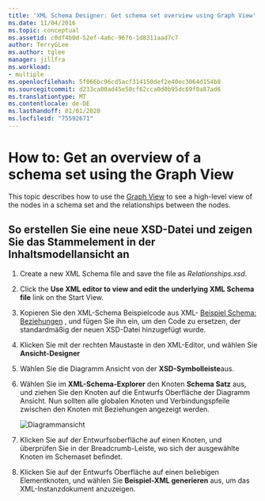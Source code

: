 ```yaml
---
title: 'XML Schema Designer: Get schema set overview using Graph View'
ms.date: 11/04/2016
ms.topic: conceptual
ms.assetid: c0df4b0d-52ef-4a6c-9676-1d8311aad7c7
author: TerryGLee
ms.author: tglee
manager: jillfra
ms.workload:
- multiple
ms.openlocfilehash: 5f066bc96cd5acf314150def2e40ec3064d154b8
ms.sourcegitcommit: d233ca00ad45e50cf62cca0d0b95dc69f0a87ad6
ms.translationtype: MT
ms.contentlocale: de-DE
ms.lasthandoff: 01/01/2020
ms.locfileid: "75592671"
---
```

# <a name="how-to-get-an-overview-of-a-schema-set-using-the-graph-view"></a>How to: Get an overview of a schema set using the Graph View

This topic describes how to use the [Graph View](../xml-tools/graph-view.md) to see a high-level view of the nodes in a schema set and the relationships between the nodes.

## <a name="to-create-a-new-xsd-file-and-display-the-root-element-in-the-content-model-view"></a>So erstellen Sie eine neue XSD-Datei und zeigen Sie das Stammelement in der Inhaltsmodellansicht an

1. Create a new XML Schema file and save the file as *Relationships.xsd*.

2. Click the **Use XML editor to view and edit the underlying XML Schema file** link on the Start View.

3. Kopieren Sie den XML-Schema Beispielcode aus XML- [Beispiel Schema: Beziehungen](../xml-tools/sample-xsd-file-relationships.md) , und fügen Sie ihn ein, um den Code zu ersetzen, der standardmäßig der neuen XSD-Datei hinzugefügt wurde.

4. Klicken Sie mit der rechten Maustaste in den XML-Editor, und wählen Sie **Ansicht-Designer**

5. Wählen Sie die Diagramm Ansicht von der **XSD-Symbolleiste**aus.

6. Wählen Sie im **XML-Schema-Explorer** den Knoten **Schema Satz** aus, und ziehen Sie den Knoten auf die Entwurfs Oberfläche der Diagramm Ansicht. Nun sollten alle globalen Knoten und Verbindungspfeile zwischen den Knoten mit Beziehungen angezeigt werden.

     ![Diagrammansicht](../xml-tools/media/relationshipingraphview.gif)

7. Klicken Sie auf der Entwurfsoberfläche auf einen Knoten, und überprüfen Sie in der Breadcrumb-Leiste, wo sich der ausgewählte Knoten im Schemaset befindet.

8. Klicken Sie auf der Entwurfs Oberfläche auf einen beliebigen Elementknoten, und wählen Sie **Beispiel-XML generieren** aus, um das XML-Instanzdokument anzuzeigen.
